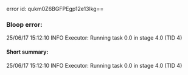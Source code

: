 error id: qukm0Z6BGFPEgp12e13lkg==
### Bloop error:

25/06/17 15:12:10 INFO Executor: Running task 0.0 in stage 4.0 (TID 4)
#### Short summary: 

25/06/17 15:12:10 INFO Executor: Running task 0.0 in stage 4.0 (TID 4)